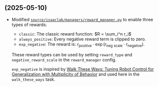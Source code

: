 (2025-05-10)
---
- Modified [`source/isaaclab/managers/reward_manager.py`](./source/isaaclab/isaaclab/managers/reward_manager.py) to enable three types of rewards:
    - `classic`: The classic reward function: $R = \sum_i^n r_i$
    - `always_positive`: Every negative reward term is clipped to zero.
    - `exp_negative`: The reward is: $r_\text{positive} \cdot \operatorname{exp}(r_\text{neg scale} \cdot r_\text{negative})$.

  These reward types can be used by setting `reward_type` and `negative_reward_scale` in the `reward_manager` config.
  
  `exp_negative` is inspired by [Walk These Ways: Tuning Robot Control for Generalization with Multiplicity of Behavior](https://doi.org/10.48550/arXiv.2212.03238) and used here in the `walk_these_ways` task.